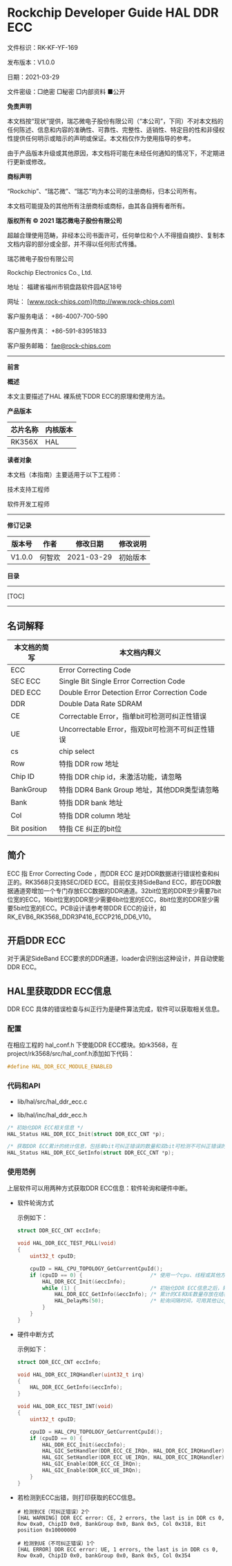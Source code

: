 # Rockchip Developer Guide HAL DDR ECC

文件标识：RK-KF-YF-169

发布版本：V1.0.0

日期：2021-03-29

文件密级：□绝密   □秘密   □内部资料   ■公开

**免责声明**

本文档按“现状”提供，瑞芯微电子股份有限公司（“本公司”，下同）不对本文档的任何陈述、信息和内容的准确性、可靠性、完整性、适销性、特定目的性和非侵权性提供任何明示或暗示的声明或保证。本文档仅作为使用指导的参考。

由于产品版本升级或其他原因，本文档将可能在未经任何通知的情况下，不定期进行更新或修改。

**商标声明**

“Rockchip”、“瑞芯微”、“瑞芯”均为本公司的注册商标，归本公司所有。

本文档可能提及的其他所有注册商标或商标，由其各自拥有者所有。

**版权所有 © 2021 瑞芯微电子股份有限公司**

超越合理使用范畴，非经本公司书面许可，任何单位和个人不得擅自摘抄、复制本文档内容的部分或全部，并不得以任何形式传播。

瑞芯微电子股份有限公司

Rockchip Electronics Co., Ltd.

地址：     福建省福州市铜盘路软件园A区18号

网址：     [www.rock-chips.com](http://www.rock-chips.com)

客户服务电话： +86-4007-700-590

客户服务传真： +86-591-83951833

客户服务邮箱： [fae@rock-chips.com](mailto:fae@rock-chips.com)

------

**前言**

**概述**

本文主要描述了HAL 裸系统下DDR ECC的原理和使用方法。

**产品版本**

| **芯片名称** | **内核版本**    |
| ------------ | --------------- |
| RK356X       | HAL |

**读者对象**

本文档（本指南）主要适用于以下工程师：

技术支持工程师

软件开发工程师

------

**修订记录**

| **版本号** | **作者** | **修改日期** | **修改说明** |
| ---------- | -------- | ----------- | ------------ |
| V1.0.0     | 何智欢   | 2021-03-29   | 初始版本     |

**目录**

------

[TOC]

------

## 名词解释

| 本文档的简写 | 本文档内释义                                     |
| ------------ | ------------------------------------------------ |
| ECC          | Error Correcting Code                            |
| SEC ECC      | Single Bit Single Error Correction Code          |
| DED ECC      | Double Error Detection Error Correction Code     |
| DDR          | Double Data Rate SDRAM                           |
| CE           | Correctable Error，指单bit可检测可纠正性错误     |
| UE           | Uncorrectable Error，指双bit可检测不可纠正性错误 |
| cs           | chip select                                      |
| Row          | 特指 DDR row 地址                                |
| Chip ID      | 特指 DDR chip id，未激活功能，请忽略             |
| BankGroup    | 特指 DDR4 Bank Group 地址，其他DDR类型请忽略     |
| Bank         | 特指 DDR bank 地址                               |
| Col          | 特指 DDR column 地址                             |
| Bit position | 特指 CE 纠正的bit位                              |

## 简介

ECC 指 Error Correcting Code ，而DDR ECC 是对DDR数据进行错误检查和纠正的。RK3568只支持SEC/DED ECC。目前仅支持SideBand ECC，即在DDR数据通道旁增加一个专门存放ECC数据的DDR通道。32bit位宽的DDR至少需要7bit位宽的ECC，16bit位宽的DDR至少需要6bit位宽的ECC，8bit位宽的DDR至少需要5bit位宽的ECC。PCB设计请参考带DDR ECC的设计，如RK_EVB6_RK3568_DDR3P416_ECCP216_DD6_V10。

## 开启DDR ECC

对于满足SideBand ECC要求的DDR通道，loader会识别出这种设计，并自动使能DDR ECC。

## HAL里获取DDR ECC信息

DDR ECC 具体的错误检查与纠正行为是硬件算法完成，软件可以获取相关信息。

### 配置

在相应工程的 hal_conf.h 下使能DDR ECC模块。如rk3568，在project/rk3568/src/hal_conf.h添加如下代码：

```c
#define HAL_DDR_ECC_MODULE_ENABLED
```

### 代码和API

- lib/hal/src/hal_ddr_ecc.c

- lib/hal/inc/hal_ddr_ecc.h

```c
/* 初始化DDR ECC相关信息 */
HAL_Status HAL_DDR_ECC_Init(struct DDR_ECC_CNT *p);

/* 获取DDR ECC累计的统计信息，包括单bit可纠正错误的数量和双bit可检测不可纠正错误的数量 */
HAL_Status HAL_DDR_ECC_GetInfo(struct DDR_ECC_CNT *p);

```

### 使用范例

上层软件可以用两种方式获取DDR ECC信息：软件轮询和硬件中断。

- 软件轮询方式

  示例如下：

  ```c
  struct DDR_ECC_CNT eccInfo;

  void HAL_DDR_ECC_TEST_POLL(void)
  {
      uint32_t cpuID;

      cpuID = HAL_CPU_TOPOLOGY_GetCurrentCpuId();
      if (cpuID == 0) {                      /* 使用一个cpu、线程或其他方式，初始化并轮询DDR ECC状态 */
          HAL_DDR_ECC_Init(&eccInfo);
          while (1) {                        /* 初始化DDR ECC信息之后，轮询获取DDR ECC信息 */
              HAL_DDR_ECC_GetInfo(&eccInfo); /* 累计的CE和UE数量存放在结构体eccInfo中 */
              HAL_DelayMs(50);               /* 轮询间隔时间，可用其他让cpu空闲的API */
          }
      }
  }
  ```

- 硬件中断方式

  示例如下：

  ```c
  struct DDR_ECC_CNT eccInfo;

  void HAL_DDR_ECC_IRQHandler(uint32_t irq)
  {
      HAL_DDR_ECC_GetInfo(&eccInfo);
  }

  void HAL_DDR_ECC_TEST_INT(void)
  {
      uint32_t cpuID;

      cpuID = HAL_CPU_TOPOLOGY_GetCurrentCpuId();
      if (cpuID == 0) {                                                /* 使用一个cpu、线程或其他方式，初始化DDR ECC相关 */
          HAL_DDR_ECC_Init(&eccInfo);
          HAL_GIC_SetHandler(DDR_ECC_CE_IRQn, HAL_DDR_ECC_IRQHandler); /* 挂载CE中断服务子程序 */
          HAL_GIC_SetHandler(DDR_ECC_UE_IRQn, HAL_DDR_ECC_IRQHandler); /* 挂载UE中断服务子程序 */
          HAL_GIC_Enable(DDR_ECC_CE_IRQn);                             /* 使能CE中断服务 */
          HAL_GIC_Enable(DDR_ECC_UE_IRQn);                             /* 使能UE中断服务 */
      }
  }
  ```

- 若检测到ECC出错，则打印获取的ECC信息。

  ```shell
  # 检测到CE（可纠正错误）2个
  [HAL WARNING] DDR ECC error: CE, 2 errors, the last is in DDR cs 0, Row 0xa0, ChipID 0x0, BankGroup 0x0, Bank 0x5, Col 0x318, Bit position 0x10000000

  # 检测到UE（不可纠正错误）1个
  [HAL ERROR] DDR ECC error: UE, 1 errors, the last is in DDR cs 0, Row 0xa0, ChipID 0x0, bankGroup 0x0, Bank 0x5, Col 0x354
  ```
